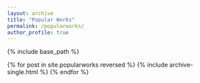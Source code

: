 ```yaml
---	
layout: archive	
title: "Popular Works"	
permalink: /popularworks/	
author_profile: true	
---	
```


{% include base_path %}

{% for post in site.popularworks reversed %} {% include archive-single.html %} {% endfor %}
